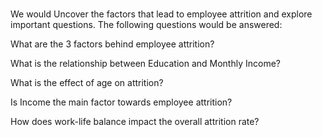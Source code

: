 #

We would Uncover the factors that lead to employee attrition and explore important questions. The following questions would be answered:

What are the 3 factors behind employee attrition?

What is the relationship between Education and Monthly Income?

What is the effect of age on attrition?

Is Income the main factor towards employee attrition?

How does work-life balance impact the overall attrition rate?